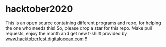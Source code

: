 # hacktober2020

This is an open source containing different programs and repo, for helping the one who needs this!
So, please drop a star for this repo.
Make pull requests, enjoy the month and get new t-shirt provided by www.hacktoberfest.digitalocean.com !!
